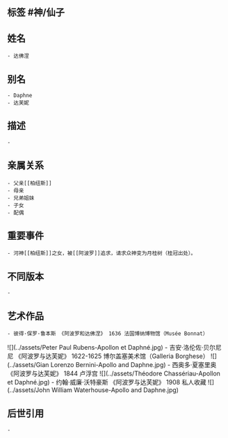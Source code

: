## 标签  #神/仙子
## 姓名
	- 达佛涅
## 别名
	- Daphne
	- 达芙妮
## 描述
	-
## 亲属关系
	- 父亲[[柏纽斯]]
	- 母亲
	- 兄弟姐妹
	- 子女
	- 配偶
## 重要事件
	- 河神[[柏纽斯]]之女，被[[阿波罗]]追求，请求众神变为月桂树（桂冠出处）。
## 不同版本
	-
## 艺术作品
	- 彼得·保罗·鲁本斯 《阿波罗和达佛涅》 1636 法国博纳博物馆（Musée Bonnat）
 ![](../assets/Peter Paul Rubens-Apollon et Daphné.jpg)
	- 吉安·洛伦佐·贝尔尼尼 《阿波罗与达芙妮》 1622-1625 博尔盖塞美术馆（Galleria Borghese）
 ![](../assets/Gian Lorenzo Bernini-Apollo and Daphne.jpg)
	- 西奥多·夏塞里奥 《阿波罗与达芙妮》 1844 卢浮宫
 ![](../assets/Théodore Chassériau-Apollon et Daphné.jpg)
	- 约翰·威廉·沃特豪斯 《阿波罗与达芙妮》 1908 私人收藏
 ![](../assets/John William Waterhouse-Apollo and Daphne.jpg)
## 后世引用
	-
